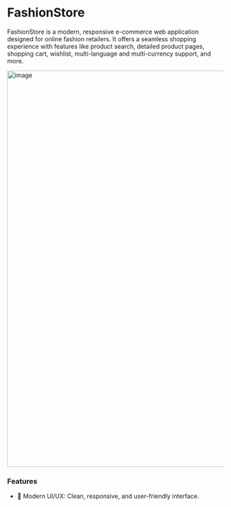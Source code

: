 # **FashionStore**

FashionStore is a modern, responsive e-commerce web application designed for online fashion retailers. It offers a seamless shopping experience with features like product search, detailed product pages, shopping cart, wishlist, multi-language and multi-currency support, and more.


<a href="https://fashion-store-e-commerce-liard.vercel.app/" target="_blank">
<img width="1906" height="922" alt="image" src="https://github.com/user-attachments/assets/c485b613-fc6d-4705-bd05-7f213b40a743"  />
</a>

### **Features**

<ul>
<li>🛒 Modern UI/UX: Clean, responsive, and user-friendly interface.</li>
</ul>
